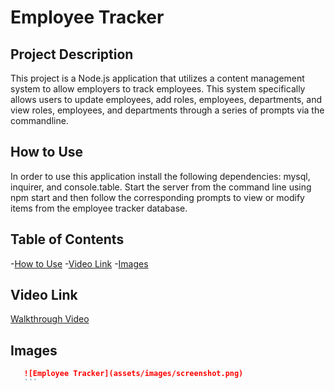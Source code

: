# Employee Tracker

## Project Description
This project is a Node.js application that utilizes a content management system to allow employers to track employees. This system specifically allows users to update employees, add roles, employees, departments, and view roles, employees, and departments through a series of prompts via the commandline. 


## How to Use
In order to use this application install the following dependencies: mysql, inquirer, and console.table. Start the server from the command line using npm start and then follow the corresponding prompts to view or modify items from the employee tracker database.

## Table of Contents

-[How to Use](#how-to-use)
-[Video Link](#video-link)
-[Images](#images)

## Video Link
[Walkthrough Video](https://drive.google.com/file/d/1wn__aWdjOpzZ_dl74NU9WKMGm7C_M02Y/view)

## Images
 ```md
    ![Employee Tracker](assets/images/screenshot.png)
    ```

